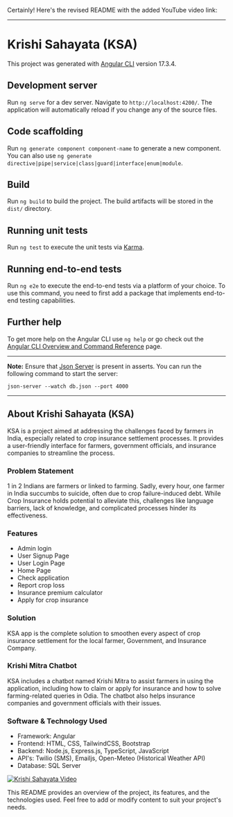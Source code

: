 Certainly! Here's the revised README with the added YouTube video link:

---

# Krishi Sahayata (KSA)

This project was generated with [Angular CLI](https://github.com/angular/angular-cli) version 17.3.4.

## Development server

Run `ng serve` for a dev server. Navigate to `http://localhost:4200/`. The application will automatically reload if you change any of the source files.

## Code scaffolding

Run `ng generate component component-name` to generate a new component. You can also use `ng generate directive|pipe|service|class|guard|interface|enum|module`.

## Build

Run `ng build` to build the project. The build artifacts will be stored in the `dist/` directory.

## Running unit tests

Run `ng test` to execute the unit tests via [Karma](https://karma-runner.github.io).

## Running end-to-end tests

Run `ng e2e` to execute the end-to-end tests via a platform of your choice. To use this command, you need to first add a package that implements end-to-end testing capabilities.

## Further help

To get more help on the Angular CLI use `ng help` or go check out the [Angular CLI Overview and Command Reference](https://angular.io/cli) page.

---

**Note:** Ensure that [Json Server](https://www.npmjs.com/package/json-server) is present in asserts. You can run the following command to start the server:

```
json-server --watch db.json --port 4000
```

---

## About Krishi Sahayata (KSA)

KSA is a project aimed at addressing the challenges faced by farmers in India, especially related to crop insurance settlement processes. It provides a user-friendly interface for farmers, government officials, and insurance companies to streamline the process.

### Problem Statement

1 in 2 Indians are farmers or linked to farming. Sadly, every hour, one farmer in India succumbs to suicide, often due to crop failure-induced debt. While Crop Insurance holds potential to alleviate this, challenges like language barriers, lack of knowledge, and complicated processes hinder its effectiveness.

### Features

- Admin login
- User Signup Page
- User Login Page
- Home Page
- Check application
- Report crop loss
- Insurance premium calculator
- Apply for crop insurance

### Solution

KSA app is the complete solution to smoothen every aspect of crop insurance settlement for the local farmer, Government, and Insurance Company.

### Krishi Mitra Chatbot

KSA includes a chatbot named Krishi Mitra to assist farmers in using the application, including how to claim or apply for insurance and how to solve farming-related queries in Odia. The chatbot also helps insurance companies and government officials with their issues.

### Software & Technology Used

- Framework: Angular
- Frontend: HTML, CSS, TailwindCSS, Bootstrap
- Backend: Node.js, Express.js, TypeScript, JavaScript
- API's: Twilio (SMS), Emailjs, Open-Meteo (Historical Weather API)
- Database: SQL Server

 

 

 

[![Krishi Sahayata Video](https://img.youtube.com/vi/UKb_AEvN8ZY/0.jpg)](https://youtu.be/UKb_AEvN8ZY)

This README provides an overview of the project, its features, and the technologies used. Feel free to add or modify content to suit your project's needs.
